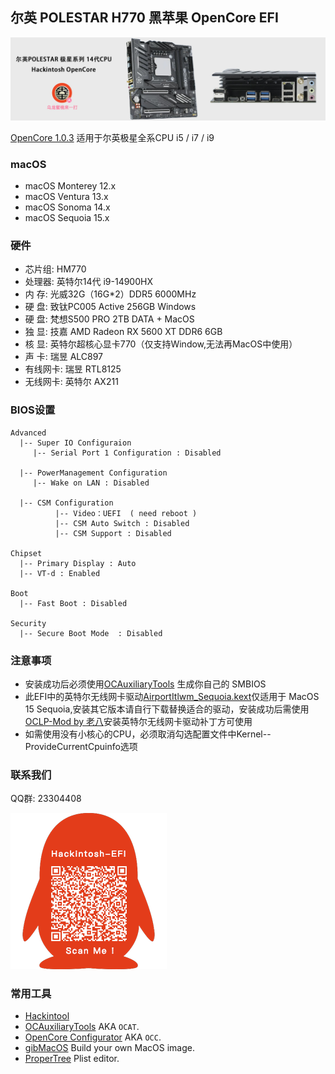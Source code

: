 ## 尔英 POLESTAR H770  黑苹果 OpenCore EFI

![image](ScreenShot/ERYINGH770.jpg)

[OpenCore 1.0.3](https://github.com/acidanthera/OpenCorePkg)  适用于尔英极星全系CPU i5 / i7 / i9

### macOS

- macOS Monterey  12.x
- macOS Ventura    13.x 
- macOS Sonoma   14.x
- macOS Sequoia   15.x

### 硬件

- 芯片组: HM770
- 处理器: 英特尔14代 i9-14900HX
- 内   存: 光威32G（16G*2）DDR5 6000MHz
- 硬   盘: 致钛PC005 Active 256GB Windows
- 硬   盘: 梵想S500 PRO 2TB  DATA + MacOS
- 独   显: 技嘉 AMD Radeon RX 5600 XT DDR6 6GB
- 核   显: 英特尔超核心显卡770（仅支持Window,无法再MacOS中使用）
- 声   卡: 瑞昱 ALC897
- 有线网卡: 瑞昱 RTL8125
- 无线网卡: 英特尔 AX211

### BIOS设置

```
Advanced
  |-- Super IO Configuraion
     |-- Serial Port 1 Configuration : Disabled
  
  |-- PowerManagement Configuration
     |-- Wake on LAN : Disabled
  
  |-- CSM Configuration
	      |-- Video：UEFI  ( need reboot )
	      |-- CSM Auto Switch : Disabled 
	      |-- CSM Support : Disabled
 
Chipset
  |-- Primary Display : Auto
  |-- VT-d : Enabled

Boot
  |-- Fast Boot : Disabled

Security
  |-- Secure Boot Mode  : Disabled

```

### 注意事项

 - 安装成功后必须使用[OCAuxiliaryTools](https://github.com/ic005k/OCAuxiliaryTools) 生成你自己的 SMBIOS
 - 此EFI中的英特尔无线网卡驱动[AirportItlwm_Sequoia.kext](https://github.com/OpenIntelWireless/itlwm/releases)仅适用于 MacOS 15 Sequoia,安装其它版本请自行下载替换适合的驱动，安装成功后需使用[OCLP-Mod by 老八](https://github.com/laobamac/OCLP-Mod/releases)安装英特尔无线网卡驱动补丁方可使用
 - 如需使用没有小核心的CPU，必须取消勾选配置文件中Kernel--ProvideCurrentCpuinfo选项


### 联系我们

QQ群: 23304408

![image](ScreenShot/QRCode.png)



### 常用工具

- [Hackintool](https://github.com/headkaze/Hackintool) 
- [OCAuxiliaryTools](https://github.com/ic005k/OCAuxiliaryTools) AKA `OCAT`.
- [OpenCore Configurator](https://mackie100projects.altervista.org/opencore-configurator/) AKA `OCC`.
- [gibMacOS](https://github.com/corpnewt/gibMacOS) Build your own MacOS image.
- [ProperTree](https://github.com/corpnewt/ProperTree) Plist editor.